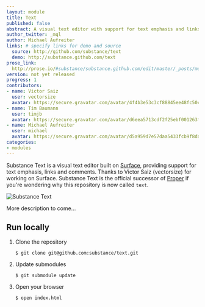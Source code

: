 ```yaml
---
layout: module
title: Text
published: false
abstract: A visual text editor with support for text emphasis and links.
author_twitter: _mql
author: Michael Aufreiter
links: # specify links for demo and source
  source: http://github.com/substance/text
  demo: http://substance.github.com/text
prose_link:
  http://prose.io/#substance/substance.github.com/edit/master/_posts/modules/0100-01-03-text.md
version: not yet released
progress: 1
contributors:
- name: Victor Saiz
  user: vectorsize
  avatar: https://secure.gravatar.com/avatar/4f4b3e53c3cf88845ee48fc50ccf3593?d=https://a248.e.akamai.net/assets.github.com%2Fimages%2Fgravatars%2Fgravatar-140.png
- name: Tim Baumann
  user: timjb
  avatar: https://secure.gravatar.com/avatar/d6eea5713cdf2f25ebf001263fbaa9f4?d=https://a248.e.akamai.net/assets.github.com%2Fimages%2Fgravatars%2Fgravatar-140.png
- name: Michael Aufreiter
  user: michael
  avatar: https://secure.gravatar.com/avatar/d5a959d7e57daa5433fcb9f8da40be4b?d=https://a248.e.akamai.net/assets.github.com%2Fimages%2Fgravatars%2Fgravatar-140.png
categories:
- modules
---
```



Substance Text is a visual text editor built on [Surface](http://github.com/substance/surface), providing support for text emphasis, links and comments. Thanks to Victor Saiz (vectorsize) for working on Surface. Substance Text is the official successor of [Proper](http://github.com/michael/proper) if you're wondering why this repository is now called `text`.

![Substance Text](http://substance.github.com/text/assets/text3.png)

More description to come...

## Run locally

1. Clone the repository

   
    `$ git clone git@github.com:substance/text.git`
   

2. Update submodules
   
   
    `$ git submodule update`
   

3. Open your browser
   
   
    `$ open index.html`